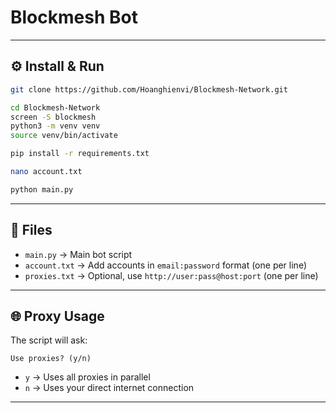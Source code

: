 # Blockmesh Bot


---

## ⚙️ Install & Run

```bash
git clone https://github.com/Hoanghienvi/Blockmesh-Network.git
```

```bash
cd Blockmesh-Network
screen -S blockmesh
python3 -m venv venv
source venv/bin/activate
```

```bash
pip install -r requirements.txt
```
```bash
nano account.txt
```

```bash
python main.py
```

---

## 📂 Files

- `main.py` → Main bot script
- `account.txt` → Add accounts in `email:password` format (one per line)
- `proxies.txt` → Optional, use `http://user:pass@host:port` (one per line)

---

## 🌐 Proxy Usage

The script will ask:

```
Use proxies? (y/n)
```

- `y` → Uses all proxies in parallel
- `n` → Uses your direct internet connection

---
